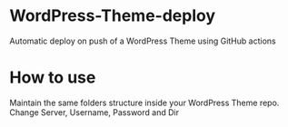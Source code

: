 # WordPress-Theme-deploy
Automatic deploy on push of a WordPress Theme using GitHub actions


# How to use
Maintain the same folders structure inside your WordPress Theme repo.
Change Server, Username, Password and Dir
